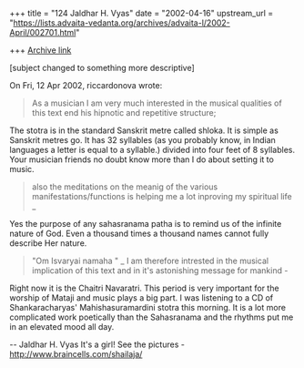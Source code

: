 +++
title = "124 Jaldhar H. Vyas"
date = "2002-04-16"
upstream_url = "https://lists.advaita-vedanta.org/archives/advaita-l/2002-April/002701.html"

+++
[Archive link](https://lists.advaita-vedanta.org/archives/advaita-l/2002-April/002701.html)

[subject changed to something more descriptive]

On Fri, 12 Apr 2002, riccardonova wrote:

> As a musician I am very much interested in the musical qualities of this
> text end his hipnotic and repetitive structure;

The stotra is in the standard Sanskrit metre called shloka.  It is simple
as Sanskrit metres go.  It has 32 syllables (as you probably know, in
Indian languages a letter is equal to a syllable.) divided into four feet
of 8 syllables.  Your musician friends no doubt know more than I do about
setting it to music.

> also the meditations on the
> meanig of the various manifestations/functions is helping me a lot
> inproving my spiritual life _

Yes the purpose of any sahasranama patha is to remind us of the infinite
nature of God.  Even a thousand times a thousand names cannot fully
describe Her nature.

> "Om Isvaryai namaha " _  I am therefore
> intrested in the musical implication of this text and in it's astonishing
> message for mankind -

Right now it is the Chaitri Navaratri.  This period is very important for
the worship of Mataji and music plays a big part.  I was listening to a CD
of Shankaracharyas' Mahishasuramardini stotra this morning.  It is a lot
more complicated work poetically than the Sahasranama and the rhythms put
me in an elevated mood all day.


--
Jaldhar H. Vyas <jaldhar at braincells.com>
It's a girl! See the pictures - http://www.braincells.com/shailaja/

